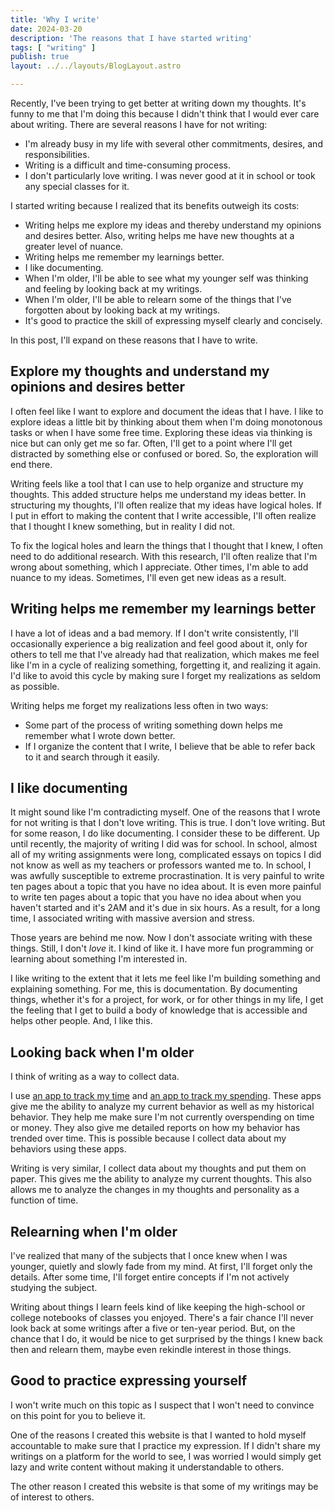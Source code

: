 ```yaml
---
title: 'Why I write'
date: 2024-03-20
description: 'The reasons that I have started writing'
tags: [ "writing" ]
publish: true
layout: ../../layouts/BlogLayout.astro

---
```


Recently, I've been trying to get better at writing down my thoughts. It's funny to me that I'm doing this because I didn't think that I would ever care about writing. There are several reasons I have for not writing:

- I'm already busy in my life with several other commitments, desires, and responsibilities.
- Writing is a difficult and time-consuming process.
- I don't particularly love writing. I was never good at it in school or took any special classes for it.

I started writing because I realized that its benefits outweigh its costs:

- Writing helps me explore my ideas and thereby understand my opinions and desires better. Also, writing helps me have new thoughts at a greater level of nuance.
- Writing helps me remember my learnings better.
- I like documenting.
- When I'm older, I'll be able to see what my younger self was thinking and feeling by looking back at my writings.
- When I'm older, I'll be able to relearn some of the things that I've forgotten about by looking back at my writings.
- It's good to practice the skill of expressing myself clearly and concisely.

In this post, I'll expand on these reasons that I have to write.

## Explore my thoughts and understand my opinions and desires better

I often feel like I want to explore and document the ideas that I have. I like to explore ideas a little bit by thinking about them when I'm doing monotonous tasks or when I have some free time. Exploring these ideas via thinking is nice but can only get me so far. Often, I'll get to a point where I'll get distracted by something else or confused or bored. So, the exploration will end there.

Writing feels like a tool that I can use to help organize and structure my thoughts. This added structure helps me understand my ideas better. In structuring my thoughts, I'll often realize that my ideas have logical holes. If I put in effort to making the content that I write accessible, I'll often realize that I thought I knew something, but in reality I did not.

To fix the logical holes and learn the things that I thought that I knew, I often need to do additional research. With this research, I'll often realize that I'm wrong about something, which I appreciate. Other times, I'm able to add nuance to my ideas. Sometimes, I'll even get new ideas as a result.

## Writing helps me remember my learnings better

I have a lot of ideas and a bad memory. If I don't write consistently, I'll occasionally experience a big realization and feel good about it, only for others to tell me that I've already had that realization, which makes me feel like I'm in a cycle of realizing something, forgetting it, and realizing it again. I'd like to avoid this cycle by making sure I forget my realizations as seldom as possible.

Writing helps me forget my realizations less often in two ways:

- Some part of the process of writing something down helps me remember what I wrote down better.
- If I organize the content that I write, I believe that be able to refer back to it and search through it easily.

## I like documenting

It might sound like I'm contradicting myself. One of the reasons that I wrote for not writing is that I don't love writing. This is true. I don't love writing. But for some reason, I do like documenting. I consider these to be different. Up until recently, the majority of writing I did was for school. In school, almost all of my writing assignments were long, complicated essays on topics I did not know as well as my teachers or professors wanted me to. In school, I was awfully susceptible to extreme procrastination. It is very painful to write ten pages about a topic that you have no idea about. It is even more painful to write ten pages about a topic that you have no idea about when you haven't started and it's 2AM and it's due in six hours. As a result, for a long time, I associated writing with massive aversion and stress.

Those years are behind me now. Now I don't associate writing with these things. Still, I don't *love* it. I kind of like it. I have more fun programming or learning about something I'm interested in.

I like writing to the extent that it lets me feel like I'm building something and explaining something. For me, this is documentation. By documenting things, whether it's for a project, for work, or for other things in my life, I get the feeling that I get to build a body of knowledge that is accessible and helps other people. And, I like this.

## Looking back when I'm older

I think of writing as a way to collect data.

I use [an app to track my time](https://toggl.com/) and [an app to track my spending](https://www.ynab.com/). These apps give me the ability to analyze my current behavior as well as my historical behavior. They help me make sure I'm not currently overspending on time or money. They also give me detailed reports on how my behavior has trended over time. This is possible because I collect data about my behaviors using these apps.

Writing is very similar, I collect data about my thoughts and put them on paper. This gives me the ability to analyze my current thoughts. This also allows me to analyze the changes in my thoughts and personality as a function of time.

## Relearning when I'm older

I've realized that many of the subjects that I once knew when I was younger, quietly and slowly fade from my mind. At first, I'll forget only the details. After some time, I'll forget entire concepts if I'm not actively studying the subject.

Writing about things I learn feels kind of like keeping the high-school or college notebooks of classes you enjoyed. There's a fair chance I'll never look back at some writings after a five or ten-year period. But, on the chance that I do, it would be nice to get surprised by the things I knew back then and relearn them, maybe even rekindle interest in those things.

## Good to practice expressing yourself

I won't write much on this topic as I suspect that I won't need to convince on this point for you to believe it.

One of the reasons I created this website is that I wanted to hold myself accountable to make sure that I practice my expression. If I didn't share my writings on a platform for the world to see, I was worried I would simply get lazy and write content without making it understandable to others.

The other reason I created this website is that some of my writings may be of interest to others.
